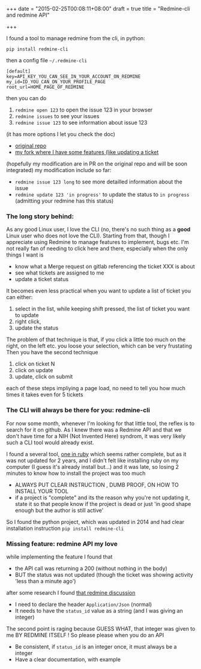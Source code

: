 +++
date = "2015-02-25T00:08:11+08:00"
draft = true
title = "Redmine-cli and redmine API"

+++


I found a tool to manage redmine from the cli, in python: 

`pip install redmine-cli`

then a config file `~/.redmine-cli`

```
[default]
key=API_KEY_YOU_CAN_SEE_IN_YOUR_ACCOUNT_ON_REDMINE
my_id=ID_YOU_CAN_ON_YOUR_PROFILE_PAGE
root_url=HOME_PAGE_OF_REDMINE
```

then you can do 

  1. `redmine open 123` to open the issue 123 in your browser
  2. `redmine issues` to see your issues
  3. `redmine issue 123` to see information about issue 123

(it has more options I let you check the doc)

  * [original repo](https://github.com/yanjost/redmine-cli)
  * [my fork where I have some features (like updating a ticket](https://github.com/allan-simon/redmine-cli)

(hopefully my modification are in PR on the original repo and will be soon integrated)
my modification include so far:

  * `redmine issue 123 long` to see more detailled information about the issue
  * `redmine update 123 'in progress'` to update the status to `in progress` (admitting your redmine has this status)

<!--more-->

### The long story behind:

As any good Linux user, I love the CLI (no, there's no such thing 
as a **good** Linux user who does not love the CLI). Starting from
that, though I appreciate using Redmine to manage features to implement,
bugs etc. I'm not really fan of needing to click here and there,
especially when the only things I want is

  * know what a Merge request on gitlab referencing the ticket XXX is about
  * see what tickets are assigned to me
  * update a ticket status

It becomes even less practical when you want to update a list of ticket
you can either:

  1. select in the list, while keeping shift pressed, the list of ticket you want to update
  2. right click,
  3. update the status

The problem of that technique is that, if you click a little too much on the right,
on the left etc. you loose your selection, which can be very frustating
Then you have the second technique

  1. click on ticket N
  2. click on update
  3. update, click on submit

each of these steps impliying a page load, no need to tell you how much times
it takes even for 5 tickets

### The CLI will always be there for you: redmine-cli

For now some month, whenever I'm looking for that little tool, the reflex is to
search for it on github. As I knew there was a Redmine API and that we don't have
time for a NIH (Not Invented Here) syndrom, it was very likely such a CLI tool
would already exist.

I found a several tool, [one in ruby](https://github.com/diasjorge/redmine-cli)
which seems rather complete, but as it was not updated for 2 years, and I didn't felt
like installing ruby on my computer (I guess it's already install but...) and it was
late, so losing 2 minutes to know how to install the project was too much

  * ALWAYS PUT CLEAR INSTRUCTION , DUMB PROOF, ON HOW TO INSTALL YOUR TOOL
  * if a project is "complete" and its the reason why you're not updating it, state it
so that people know if the project is dead or just 'in good shape enough but the author is still active'

So I found the python project, which was updated in 2014 and
had clear installation instruction `pip install redmine-cli`

### Missing feature: redmine API my love

while implementing the feature I found that 

  * the API call was returning a 200 (without nothing in the body)
  * BUT the status was not updated (though the ticket was showing activity 'less than a minute ago')

after some research I found [that redmine discussion](http://www.redmine.org/boards/2/topics/25920)

  * I need to declare the header `Application/Json` (normal)
  * It needs to have the `status_id` value as a string (and I was giving an integer)

The second point is raging because GUESS WHAT, that integer was given to me BY REDMINE ITSELF !
So please please when you do an API
 
  * Be consistent, if `status_id` is an integer once, it must always be a integer
  * Have a clear documentation, with example


